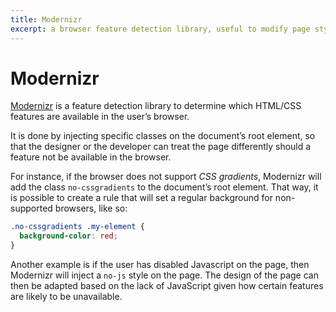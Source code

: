 ```yaml
---
title: Modernizr
excerpt: a browser feature detection library, useful to modify page styles when a feature is not available in the browser
---
```


# Modernizr

[Modernizr](https://modernizr.com/) is a feature detection library to determine which HTML/CSS features are available in the user’s browser.

It is done by injecting specific classes on the document’s root element, so that the designer or the developer can treat the page differently should a feature not be available in the browser.

For instance, if the browser does not support *CSS gradients*, Modernizr will add the class `no-cssgradients` to the document’s root element. That way, it is possible to create a rule that will set a regular background for non-supported browsers, like so:

```css
.no-cssgradients .my-element {
  background-color: red;
}
```

Another example is if the user has disabled Javascript on the page, then Modernizr will inject a `no-js` style on the page. The design of the page can then be adapted based on the lack of JavaScript given how certain features are likely to be unavailable.
